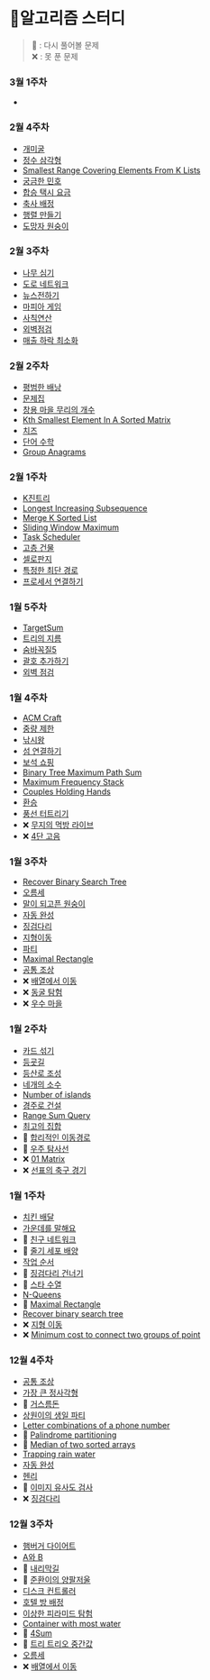 # 🚀알고리즘 스터디
> 💢 : 다시 풀어볼 문제 <br>
> ❌ : 못 푼 문제

### 3월 1주차
- 

### 2월 4주차
- [개미굴](src/_2월4주차/개미굴.java)
- [정수 삼각형](src/_2월4주차/정수삼각형.java)
- [Smallest Range Covering Elements From K Lists](src/_2월4주차/SmallestRangeCoveringElementsFromKLists.java)
- [궁금한 민호](src/_2월4주차/궁금한민호.java)
- [합승 택시 요금](src/_2월4주차/합승택시요금.java)
- [축사 배정](src/_2월4주차/축사배정.java)
- [행렬 만들기](src/_2월4주차/행렬만들기_네트워크플로우.java)
- [도망자 원숭이](src/_2월4주차/도망자원숭이.java)

### 2월 3주차
- [나무 심기](src/_2월3주차/나무심기.java)
- [도로 네트워크](src/_2월3주차/도로네트워크.java)
- [뉴스전하기](src/_2월3주차/뉴스전하기.java)
- [마피아 게임](src/_2월3주차/마피아게임.java)
- [사칙연산](src/_2월3주차/사칙연산.java)
- [외벽점검](src/_2월3주차/외벽점검.java)
- [매출 하락 최소화](src/_2월3주차/매출하락최소화.java)

### 2월 2주차
- [평범한 배낭](src/_2월2주차/평범한배낭.java)
- [문제집](src/_2월2주차/문제집.java)
- [창용 마을 무리의 개수](src/_2월2주차/창용마을무리의개수.java)
- [Kth Smallest Element In A Sorted Matrix](src/_2월2주차/KthSmallestElementInASortedMatrix.java)
- [치즈](src/_2월2주차/치즈.java)
- [단어 수학](src/_2월2주차/단어수학.java)
- [Group Anagrams](src/_2월2주차/GroupAnagrams.java)


### 2월 1주차
- [K진트리](src/_2월1주차/K진트리.java)
- [Longest Increasing Subsequence](src/_2월1주차/LIS.java)
- [Merge K Sorted List](src/_2월1주차/MergeKSortedLists.java)
- [Sliding Window Maximum](src/_2월1주차/SlidingWindowMaximum.java)
- [Task Scheduler](src/_2월1주차/TaskScheduler.java)
- [고층 건물](src/_2월1주차/고층건물.java)
- [셀로판지](src/_2월1주차/셀로판지.java)
- [특정한 최단 경로](src/_2월1주차/특정한최단경로.java)
- [프로세서 연결하기](src/_2월1주차/프로세서연결하기.java)

### 1월 5주차
- [TargetSum](src/_1월5주차/TargetSum.java)
- [트리의 지름](src/_1월5주차/트리의지름.java)
- [숨바꼭질5](src/_1월5주차/숨바꼭질5.java)
- [괄호 추가하기](src/_1월5주차/괄호추가하기.java)
- [외벽 점검](src/_1월5주차/외벽점검.java)

### 1월 4주차
- [ACM Craft](src/_1월4주차/ACMCraft.java)
- [중량 제한](src/_1월4주차/중량제한.java)
- [낚시왕](src/_1월4주차/낚시왕.java)
- [섬 연결하기](src/_1월4주차/섬연결하기.java)
- [보석 쇼핑](src/_1월4주차/보석쇼핑.java)
- [Binary Tree Maximum Path Sum](src/_1월4주차/BinaryTreeMaximumPathSum.java)
- [Maximum Frequency Stack](src/_1월4주차/MaximumFrequencyStack.java)
- [Couples Holding Hands](src/_1월4주차/CouplesHoldingHands.java )
- [환승](src/_1월4주차/환승.java)
- [풍선 터트리기](src/_1월4주차/풍선터트리기.java)
- ❌ [무지의 먹방 라이브](https://programmers.co.kr/learn/courses/30/lessons/42891)
- ❌ [4단 고음](https://programmers.co.kr/learn/courses/30/lessons/1831)

### 1월 3주차
- [Recover Binary Search Tree](src/_1월3주차/RecoverBinarySearchTree.java)
- [오름세](src/_1월3주차/오름세.java)
- [말이 되고픈 원숭이](src/_1월3주차/말이되고픈원숭이.java)
- [자동 완성](src/_1월3주차/자동완성.java)
- [징검다리](src/_1월3주차/징검다리.java)
- [지형이동](src/_1월3주차/지형이동.java)
- [파티](src/_1월3주차/파티.java)
- [Maximal Rectangle](src/_1월3주차/MaximalRectangle.java)
- [공통 조상](src/_1월3주차/공통조상.java)
- ❌ [배열에서 이동](https://www.acmicpc.net/problem/1981)
- ❌ [동굴 탐험](https://programmers.co.kr/learn/courses/30/lessons/67260)
- ❌ [우수 마을](https://www.acmicpc.net/problem/1949)

### 1월 2주차
- [카드 섞기](src/_1월2주차/카드섞기.java) 
- [등굣길](src/_1월2주차/등굣길.java)
- [등산로 조성](src/_1월2주차/등산로조성.java)
- [네개의 소수](src/_1월2주차/네개의소수.java)
- [Number of islands](src/_1월2주차/NumberOfIslands.java)
- [경주로 건설](src/_1월2주차/경주로건설.java)
- [Range Sum Query](src/_1월2주차/RangeSumQuery.java)
- [최고의 집합](src/_1월2주차/최고의집합.java)
- 💢 [합리적인 이동경로](src/_1월2주차/합리적인이동경로.java)
- 💢 [우주 탐사선](src/_1월2주차/우주탐사선.java)
- ❌ [01 Matrix](https://leetcode.com/problems/01-matrix/)
- ❌ [선표의 축구 경기](https://swexpertacademy.com/main/code/problem/problemDetail.do?contestProbId=AWFUsJvqAegDFAVB&categoryId=AWFUsJvqAegDFAVB&categoryType=CODE)

### 1월 1주차
- [치킨 배달](src/_1월1주차/치킨배달.java)
- [가운데를 말해요](src/_1월1주차/가운데를말해요.java)
- 💢 [친구 네트워크](src/_1월1주차/친구네트워크.java)
- 💢 [줄기 세포 배양](src/_1월1주차/줄기세포배양.java)
- [작업 순서](src/_1월1주차/작업순서.java)
- 💢 [징검다리 건너기](src/_1월1주차/징검다리건너기.java)
- 💢 [스타 수열](src/_1월1주차/스타수열.java)
- [N-Queens](src/_1월1주차/NQueens.java)
- 💢 [Maximal Rectangle](src/_1월1주차/MaximalRectangle.java)
- [Recover binary search tree](src/_1월1주차/RecoverBinarySearchTree.java)
- ❌ [지형 이동](src/_1월1주차/지형이동.java)
- ❌ [Minimum cost to connect two groups of point](https://leetcode.com/problems/minimum-cost-to-connect-two-groups-of-points/)

### 12월 4주차
- [공통 조상](src/_12월4주차/공통조상.java)
- [가장 큰 정사각형](src/_12월4주차/가장큰정사각형.java)
- 💢 [거스름돈](src/_12월4주차/거스름돈.java)
- [상원이의 생일 파티](src/_12월4주차/상원이의생일파티.java)
- [Letter combinations of a phone number](src/_12월4주차/LetterCombinationsOfAPhoneNumber.java)
- 💢 [Palindrome partitioning](src/_12월4주차/PalindromePartitioning.java)
- 💢 [Median of two sorted arrays](src/_12월4주차/MedianOfTwoSortedArrays.java)
- [Trapping rain water](src/_12월4주차/TrappingRainWater.java)
- [자동 완성](src/_12월4주차/자동완성.java)
- [헨리](src/_12월4주차/헨리.java)
- 💢 [이미지 유사도 검사](src/_12월4주차/이미지유사도검사.java)
- ❌ [징검다리](https://programmers.co.kr/learn/courses/30/lessons/43236)

### 12월 3주차
- [햄버거 다이어트](/src/_12월3주차/햄버거다이어트.java)
- [A와 B](/src/_12월3주차/A와B.java)
- 💢 [내리막길](/src/_12월3주차/내리막길.java)
- 💢 [준환이의 양팔저울](/src/_12월3주차/준환이의양팔저울.java)
- [디스크 컨트롤러](/src/_12월3주차/디스크컨트롤러.java)
- [호텔 방 배정](/src/_12월3주차/호텔방배정.java)
- [이상한 피라미드 탐험](/src/_12월3주차/이상한피라미드탐험.java)
- [Container with most water](/src/_12월3주차/ContainerWithMostWater.java)
- 💢 [4Sum](/src/_12월3주차/FourSum.java)
- 💢 [트리 트리오 중간값](/src/_12월3주차/트리트리오중간값.java)
- [오름세](https://www.acmicpc.net/problem/3745)
- ❌ [배열에서 이동](https://www.acmicpc.net/problem/1981)